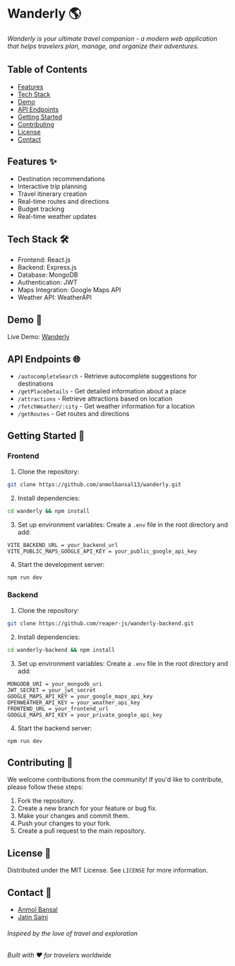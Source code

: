 # Wanderly 🌎

###### Wanderly is your ultimate travel companion - a modern web application that helps travelers plan, manage, and organize their adventures.

## Table of Contents
- [Features](#features-)
- [Tech Stack](#tech-stack-%EF%B8%8F)
- [Demo](#demo-)
- [API Endpoints](#api-endpoints-)
- [Getting Started](#getting-started-)
- [Contributing](#contributing-)
- [License](#license-)
- [Contact](#contact-)

## Features ✨

- Destination recommendations
- Interactive trip planning
- Travel itinerary creation
- Real-time routes and directions
- Budget tracking
- Real-time weather updates

## Tech Stack 🛠️

- Frontend: React.js
- Backend: Express.js
- Database: MongoDB
- Authentication: JWT
- Maps Integration: Google Maps API
- Weather API: WeatherAPI

## Demo 🎥
Live Demo: [Wanderly](https://wanderly-mern.vercel.app)


## API Endpoints 🌐
- `/autocompleteSearch` - Retrieve autocomplete suggestions for destinations
- `/getPlaceDetails` - Get detailed information about a place
- `/attractions` - Retrieve attractions based on location
- `/fetchWeather/:city` - Get weather information for a location
- `/getRoutes` - Get routes and directions


## Getting Started 🚀
### Frontend

1. Clone the repository:

```bash
git clone https://github.com/anmolbansal13/wanderly.git
```

2. Install dependencies:

```bash
cd wanderly && npm install
```

3. Set up environment variables:
   Create a `.env` file in the root directory and add:

```env
VITE_BACKEND_URL = your_backend_url
VITE_PUBLIC_MAPS_GOOGLE_API_KEY = your_public_google_api_key
```

4. Start the development server:
```
npm run dev
```

### Backend
1. Clone the repository:

```bash
git clone https://github.com/reaper-js/wanderly-backend.git
```

2. Install dependencies:

```bash
cd wanderly-backend && npm install
```

3. Set up environment variables:
   Create a `.env` file in the root directory and add:

```env
MONGODB_URI = your_mongodb_uri
JWT_SECRET = your_jwt_secret
GOOGLE_MAPS_API_KEY = your_google_maps_api_key
OPENWEATHER_API_KEY = your_weather_api_key
FRONTEND_URL = your_frontend_url
GOOGLE_MAPS_API_KEY = your_private_google_api_key
```

4. Start the backend server:
```
npm run dev
```
## Contributing 🤝
We welcome contributions from the community! If you'd like to contribute, please follow these steps:
1. Fork the repository.
2. Create a new branch for your feature or bug fix.
3. Make your changes and commit them.
4. Push your changes to your fork.
5. Create a pull request to the main repository.

## License 📄  
Distributed under the MIT License. See `LICENSE` for more information.  

## Contact 📧
- [Anmol Bansal](https://github.com/anmolbansal13)  
- [Jatin Saini](https://github.com/reaper-js)


###### Inspired by the love of travel and exploration
###### Built with ❤️ for travelers worldwide
